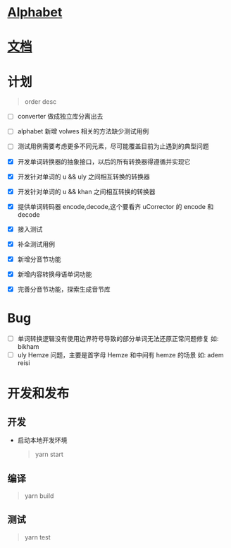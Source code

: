 # [Alphabet](./Alphabet.md)

# [文档](./docs/main.md)

# 计划

> order desc

- [ ] converter 做成独立库分离出去

- [ ] alphabet 新增 volwes 相关的方法缺少测试用例
- [ ] 测试用例需要考虑更多不同元素，尽可能覆盖目前为止遇到的典型问题

- [x] 开发单词转换器的抽象接口，以后的所有转换器得遵循并实现它
- [x] 开发针对单词的 u && uly 之间相互转换的转换器
- [x] 开发针对单词的 u && khan 之间相互转换的转换器
- [x] 提供单词转码器 encode,decode,这个要看齐 uCorrector 的 encode 和 decode
- [x] 接入测试
- [x] 补全测试用例
- [x] 新增分音节功能
- [x] 新增内容转换母语单词功能
- [x] 完善分音节功能，探索生成音节库

# Bug

- [ ] 单词转换逻辑没有使用边界符号导致的部分单词无法还原正常问题修复 如: bikham
- [ ] uly Hemze 问题，主要是首字母 Hemze 和中间有 hemze 的场景 如: adem reisi

# 开发和发布

## 开发

- 启动本地开发环境

  > yarn start

## 编译

> yarn build

## 测试

> yarn test
